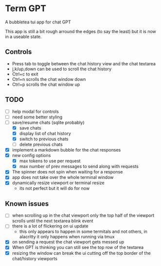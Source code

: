 # Term GPT
A bubbletea tui app for chat GPT

This app is still a bit rough arround the edges (to say the least) but it is now in a useable state.

## Controls
- Press tab to toggle between the chat history view and the chat textarea
- j,k/up,down can be used to scroll the chat history
- Ctrl+c to exit
- Ctrl+n scrolls the chat window down
- Ctrl+p scrolls the chat window up

## TODO
- [ ] help modal for controls
- [ ] need some better styling
- [ ] save/resume chats (sqlite probably)
    - [x] save chats
    - [x] display list of chat history
    - [x] switch to previous chats
    - [ ] delete previous chats
- [x] implement a markdown bubble for the chat responses
- [x] new config options
    - [x] max tokens to use per request
    - [x] max number of prev messages to send along with requests
- [x] The spinner does not spin when waiting for a response
- [x] app does not take over the whole terminal window
- [x] dynamically resize viewport or terminal resize
    - its not perfect but it will do for now

## Known issues
- [ ] when scrolling up in the chat viewport only the top half of the viewport scrolls until the next textarea blink event
- [ ] there is a lot of flickering on ui update
    - this only appears to happen in some termitals and not others, in alacritty it only happens when running via tmux
- [x] on sending a request the chat viewport gets messed up
- [x] When GPT is thinking you can still see the top row of the textarea
- [x] resizing the window can break the ui cutting off the top border of the chat/history viewports
